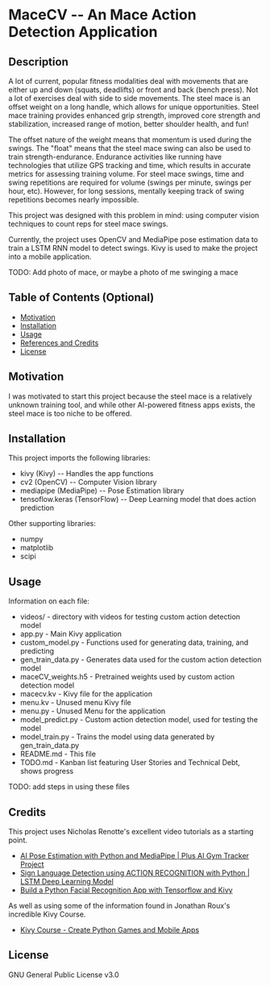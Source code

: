 # MaceCV -- An Mace Action Detection Application

## Description

A lot of current, popular fitness modalities deal with movements that are either up and down (squats, deadlifts) or front and back (bench press). Not a lot of exercises deal with side to side movements. The steel mace is an offset weight on a long handle, which allows for unique opportunities. Steel mace training provides enhanced grip strength, improved core strength and stabilization, increased range of motion, better shoulder health, and fun!

The offset nature of the weight means that momentum is used during the swings. The "float" means that the steel mace swing can also be used to train strength-endurance. Endurance activities like running have technologies that utilize GPS tracking and time, which results in accurate metrics for assessing training volume. For steel mace swings, time and swing repetitions are required for volume (swings per minute, swings per hour, etc). However, for long sessions, mentally keeping track of swing repetitions becomes nearly impossible.

This project was designed with this problem in mind: using computer vision techniques to count reps for steel mace swings.

Currently, the project uses OpenCV and MediaPipe pose estimation data to train a LSTM RNN model to detect swings. Kivy is used to make the project into a mobile application.

TODO: Add photo of mace, or maybe a photo of me swinging a mace

## Table of Contents (Optional)
- [Motivation](#motivation)
- [Installation](#installation)
- [Usage](#usage)
- [References and Credits](#credits)
- [License](#license)

## Motivation

I was motivated to start this project because the steel mace is a relatively unknown training tool, and while other AI-powered fitness apps exists, the steel mace is too niche to be offered.

## Installation

This project imports the following libraries:
- kivy (Kivy) -- Handles the app functions
- cv2 (OpenCV) -- Computer Vision library
- mediapipe (MediaPipe) -- Pose Estimation library
- tensoflow.keras (TensorFlow) -- Deep Learning model that does action prediction

Other supporting libraries:
- numpy
- matplotlib
- scipi


## Usage

Information on each file:
- videos/ - directory with videos for testing custom action detection model
- app.py - Main Kivy application
- custom_model.py - Functions used for generating data, training, and predicting
- gen_train_data.py - Generates data used for the custom action detection model
- maceCV_weights.h5 - Pretrained weights used by custom action detection model
- macecv.kv - Kivy file for the application
- menu.kv - Unused menu Kivy file
- menu.py - Unused Menu for the application
- model_predict.py - Custom action detection model, used for testing the model
- model_train.py - Trains the model using data generated by gen_train_data.py
- README.md - This file
- TODO.md - Kanban list featuring User Stories and Technical Debt, shows progress

TODO: add steps in using these files

## Credits

This project uses Nicholas Renotte's excellent video tutorials as a starting point.

- [AI Pose Estimation with Python and MediaPipe | Plus AI Gym Tracker Project](https://youtu.be/06TE_U21FK4?si=fEvcyFsy5oCH_1Bi)
- [Sign Language Detection using ACTION RECOGNITION with Python | LSTM Deep Learning Model](https://youtu.be/doDUihpj6ro?si=OIXOzqfqkaC-Qj7d)
- [Build a Python Facial Recognition App with Tensorflow and Kivy](https://youtu.be/LKispFFQ5GU?si=gScmrokA6cYNjZH7)

As well as using some of the information found in Jonathan Roux's incredible Kivy Course.

- [Kivy Course - Create Python Games and Mobile Apps](https://youtu.be/l8Imtec4ReQ?si=6Tymt6xFJMLYl5gT)

## License

GNU General Public License v3.0